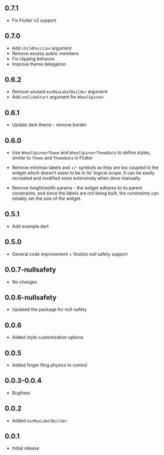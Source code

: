 ## 0.7.1

- Fix Flutter v2 support

## 0.7.0

- Add `childPosition` argument
- Remove excess public members
- Fix clipping behavior
- Improve theme delegation

## 0.6.2

- Remove unused `minMaxLabelBuilder` argument
- Add `onSlideStart` argument for `WheelSpinner`

## 0.6.1

- Update dark theme - remove border

## 0.6.0

- Use `WheelSpinnerTheme` and `WheelSpinnerThemeData` to define styles, similar to `Theme` and
  `ThemeData` in Flutter

- Remove min/max labels and +/- symbols as they are too coupled to the widget which doesn't seem to
  be in its' logical scope. It can be easily recreated and modified more extensively when done
  manually.

- Remove height/width params - the widget adheres to its parent constraints, and since the labels
  are not being built, the constraints can reliably set the size of the widget.

## 0.5.1

- Add example.dart

## 0.5.0

- General code improvement + finalize null safety support

## 0.0.7-nullsafety

- No changes

## 0.0.6-nullsafety

- Updated the package for null-safety

## 0.0.6

- Added style customization options

## 0.0.5

- Added finger fling physics to control

## 0.0.3-0.0.4

- Bugfixes

## 0.0.2

- Added `minMaxLabelBuilder`

## 0.0.1

- Initial release
